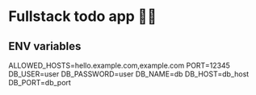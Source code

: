 # Fullstack todo app 🤷‍♀️

## ENV variables

ALLOWED_HOSTS=hello.example.com,example.com
PORT=12345
DB_USER=user
DB_PASSWORD=user
DB_NAME=db
DB_HOST=db_host
DB_PORT=db_port

